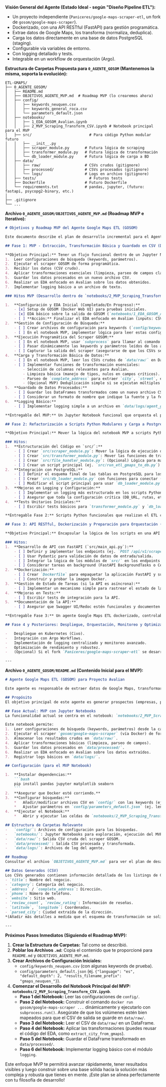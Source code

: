 **Visión General del Agente (Estado Ideal - según "Diseño Pipeline ETL"):**

*   Un proyecto independiente (`Paniceres/google-maps-scraper-etl`, un fork de `gosom/google-maps-scraper`).
*   Dockerizado, con una API RESTful (FastAPI) para gestión programática.
*   Extrae datos de Google Maps, los transforma (normaliza, deduplica).
*   Carga los datos directamente en una base de datos PostgreSQL (staging).
*   Configurable vía variables de entorno.
*   Con logging detallado y tests.
*   Integrable en un workflow de orquestación (Argo).

**Estructura de Carpetas Propuesta para `0_AGENTE_GOSOM` (Mantenemos la misma, soporta la evolución):**

```
ETL-GMAPS/
├── 0_AGENTE_GOSOM/
│   ├── README.md
│   ├── OBJETIVOS_AGENTE_MVP.md  # Roadmap MVP (lo crearemos ahora)
│   ├── config/
│   │   ├── keywords_neuquen.csv
│   │   ├── keywords_general_roca.csv
│   │   └── parameters_default.json
│   ├── notebooks/
│   │   ├── 1_EDA_GOSOM_Avalian.ipynb
│   │   ├── 2_MVP_Scraping_Transform_CSV.ipynb # Notebook principal para el MVP
│   ├── src/                          # Para código Python modular futuro
│   │   ├── __init__.py
│   │   ├── scraper_module.py       # Futura lógica de scraping
│   │   ├── transformer_module.py   # Futura lógica de transformación
│   │   └── db_loader_module.py     # Futura lógica de carga a BD
│   ├── data/
│   │   ├── raw/                    # CSVs crudos (gitignore)
│   │   ├── processed/              # CSVs procesados (gitignore)
│   │   └── logs/                   # Logs en archivo (gitignore)
│   ├── tests/                        # Futuros tests
│   ├── Dockerfile                  # Futuro Dockerfile
│   └── requirements.txt            # pandas, jupyter, (futuro: fastapi, psycopg2-binary, etc.)
│
├── .gitignore
└── ...
```

**Archivo `0_AGENTE_GOSOM/OBJETIVOS_AGENTE_MVP.md` (Roadmap MVP e Iterativo):**

```markdown
# Objetivos y Roadmap MVP del Agente Google Maps ETL (GOSOM)

Este documento describe el plan de desarrollo incremental para el Agente Google Maps ETL, comenzando con un Mínimo Producto Viable (MVP) y evolucionando hacia la solución ideal descrita en el "Diseño Pipeline ETL" del proyecto Avalian.

## Fase 1: MVP - Extracción, Transformación Básica y Guardado en CSV (Dentro de Jupyter Notebook)

**Objetivo Principal:** Tener un flujo funcional dentro de un Jupyter Notebook que pueda:
1.  Leer configuraciones de búsqueda (keywords, parámetros).
2.  Ejecutar el scraper GOSOM de forma programática.
3.  Recibir los datos (CSV crudo).
4.  Aplicar transformaciones esenciales (limpieza, parseo de campos clave).
5.  Guardar los datos procesados en un nuevo archivo CSV.
6.  Realizar un EDA enfocado en Avalian sobre los datos obtenidos.
7.  Implementar logging básico a un archivo de texto.

### Hitos MVP (Desarrollo dentro de `notebooks/2_MVP_Scraping_Transform_CSV.ipynb`):

1.  **Configuración y EDA Inicial (Completado/En Progreso):**
    - [x] Setup de GOSOM (Docker Web UI) para pruebas iniciales.
    - [x] EDA básico sobre la salida de GOSOM (`notebooks/1_EDA_GOSOM_Avalian.ipynb`).
    - [ ] **Acción:** Finalizar el EDA enfocado en Avalian (inputs: CSV de GOSOM, outputs: insights y gráficos relevantes para prospectos Avalian).
2.  **Gestión de Configuración de Búsqueda:**
    - [ ] Crear archivos de configuración para keywords (`config/keywords_ciudad.csv`) y parámetros (`config/parameters_default.json`).
    - [ ] En el notebook MVP, implementar lógica para leer estas configuraciones.
3.  **Ejecución Programática del Scraper GOSOM:**
    - [ ] En el notebook MVP, usar `subprocess` para llamar al comando `docker run gosom/google-maps-scraper ...` (o el binario del fork si ya está disponible).
    - [ ] Pasar dinámicamente las keywords y parámetros leídos de los archivos de configuración.
    - [ ] Capturar la salida del scraper (asegurarse de que los CSVs se guarden en `data/raw/`).
4.  **Carga y Transformación Básica de Datos:**
    - [ ] En el notebook MVP, leer los CSVs crudos de `data/raw/` en DataFrames de Pandas.
    - [ ] Implementar funciones de transformación esenciales:
        - Selección de columnas relevantes para Avalian.
        - Limpieza básica (manejo de tipos, nulos en campos críticos).
        - Parseo de `complete_address` para extraer `city`, `street`, etc. (usando la función `extract_city_from_gmaps` ya desarrollada).
        - (Opcional MVP) Deduplicación simple si se ejecutan múltiples búsquedas que podrían solaparse.
5.  **Guardado de Datos Procesados:**
    - [ ] Guardar los DataFrames transformados como un nuevo archivo CSV en `data/processed/`.
    - [ ] Considerar un formato de nombre que indique la fuente y la fecha.
6.  **Logging Básico:**
    - [ ] Implementar logging simple a un archivo en `data/logs/agent_gmaps_mvp.log` usando el módulo `logging` de Python. Registrar inicio/fin de scraping, número de registros, errores básicos.

**Entregable del MVP:** Un Jupyter Notebook funcional que orquesta el proceso E-T-L (a CSV), con configuraciones externas y logging básico. Este notebook sirve como prueba de concepto y base para futuras iteraciones.

## Fase 2: Refactorización a Scripts Python Modulares y Carga a PostgreSQL

**Objetivo Principal:** Mover la lógica del notebook MVP a scripts Python reutilizables y comenzar la integración con la base de datos PostgreSQL de staging.

### Hitos:
1.  **Estructuración del Código en `src/`:**
    - [ ] Crear `src/scraper_module.py`: Mover la lógica de ejecución de GOSOM.
    - [ ] Crear `src/transformer_module.py`: Mover las funciones de transformación.
    - [ ] Crear `src/file_handler_module.py`: (Opcional) Lógica para manejar archivos CSV.
    - [ ] Crear un script principal (ej. `src/run_etl_gmaps_to_db.py`) que orqueste los módulos.
2.  **Integración con PostgreSQL:**
    - [ ] Definir el esquema final de las tablas en PostgreSQL para los datos de G উনিaps (ej. `companies_gmaps`, `contacts_gmaps` o directamente a las tablas `companies` y `contacts` del diseño del pipeline, mapeando los campos).
    - [ ] Crear `src/db_loader_module.py` con funciones para conectar (usando variables de entorno para `DATABASE_URL`) y cargar DataFrames a PostgreSQL (INSERT/UPDATE, manejo de duplicados a nivel de BD).
    - [ ] Modificar el script principal para usar `db_loader_module.py` en lugar de guardar en CSV procesado.
3.  **Mejoras en Logging y Configuración:**
    - [ ] Implementar un logging más estructurado en los scripts Python.
    - [ ] Asegurar que toda la configuración crítica (DB_URL, rutas, etc.) se gestione vía variables de entorno o un archivo de configuración central.
4.  **Tests Unitarios Iniciales:**
    - [ ] Escribir tests básicos para `transformer_module.py` y `db_loader_module.py`.

**Entregable Fase 2:** Scripts Python funcionales que realizan el ETL completo desde Google Maps hasta la base de datos PostgreSQL staging.

## Fase 3: API RESTful, Dockerización y Preparación para Orquestación (Hacia el Estado Ideal)

**Objetivo Principal:** Encapsular la lógica de los scripts en una API RESTful con FastAPI, dockerizar el agente y prepararlo para la integración con Argo, alineándose con el "Diseño Pipeline ETL".

### Hitos:
1.  **Desarrollo de API con FastAPI (`src/main_api.py`):**
    - [ ] Definir y implementar los endpoints (ej. `POST /api/v1/scrape` para iniciar una tarea ETL completa).
    - [ ] Usar Pydantic para validación de datos de entrada/salida.
    - [ ] Integrar la lógica de los módulos de `src/` en los endpoints.
    - [ ] Considerar tareas en background (FastAPI BackgroundTasks o Celery) para operaciones de scraping largas.
2.  **Dockerización:**
    - [ ] Crear `Dockerfile` para empaquetar la aplicación FastAPI y sus dependencias (incluyendo el scraper GOSOM si se integra directamente o se usa un fork compilado).
    - [ ] Construir y probar la imagen Docker.
3.  **Gestión de Estado de Tareas (si la API es asíncrona):**
    - [ ] Implementar un mecanismo simple para rastrear el estado de las tareas de scraping (ej. en memoria, o una tabla simple en la BD).
4.  **Mejoras en Tests:**
    - [ ] Escribir tests de integración para la API.
5.  **Documentación de la API:**
    - [ ] Asegurar que Swagger UI/Redoc estén funcionales y documenten la API.

**Entregable Fase 3:** Un agente Google Maps ETL dockerizado, controlable vía API REST, listo para ser desplegado y orquestado.

## Fase 4 y Posteriores: Despliegue, Orquestación, Monitoreo y Optimización Continua

-   Despliegue en Kubernetes (Civo).
-   Integración con Argo Workflows.
-   Implementación de logging centralizado y monitoreo avanzado.
-   Optimización de rendimiento y robustez.
-   (Opcional) Si el fork `Paniceres/google-maps-scraper-etl` se desarrolla significativamente, integrar esas mejoras (ej. salida directa a Python en lugar de CSV, o carga directa a BD desde el scraper Go si se implementa la funcionalidad de `-writer` para PostgreSQL).

---
```

**Archivo `0_AGENTE_GOSOM/README.md` (Contenido Inicial para el MVP):**

```markdown
# Agente Google Maps ETL (GOSOM) para Proyecto Avalian

Este agente es responsable de extraer datos de Google Maps, transformarlos y prepararlos para su carga en la base de datos de staging del proyecto Avalian. Actualmente, se encuentra en fase de desarrollo MVP utilizando Jupyter Notebooks.

## Propósito
El objetivo principal de este agente es generar prospectos (empresas, profesionales, etc.) a partir de Google Maps para alimentar los equipos de ventas (humanos y de IA) de Avalian.

## Fase Actual: MVP con Jupyter Notebooks
La funcionalidad actual se centra en el notebook: `notebooks/2_MVP_Scraping_Transform_CSV.ipynb`.

Este notebook permite:
1.  Leer configuraciones de búsqueda (keywords, parámetros) desde la carpeta `config/`.
2.  Ejecutar el scraper `gosom/google-maps-scraper` (vía Docker) de forma programática.
3.  Almacenar los resultados crudos en `data/raw/`.
4.  Aplicar transformaciones básicas (limpieza, parseo de campos).
5.  Guardar los datos procesados en `data/processed/`.
6.  Realizar un EDA enfocado en Avalian sobre los datos extraídos.
7.  Registrar logs básicos en `data/logs/`.

## Configuración (para el MVP Notebook)

1.  **Instalar dependencias:**
    ```bash
    pip install pandas jupyter matplotlib seaborn
    ```
2.  **Asegurar que Docker esté corriendo.**
3.  **Configurar búsquedas:**
    *   Añadir/modificar archivos CSV en `config/` con las keywords (ej. `keywords_neuquen.csv`). Una keyword por línea.
    *   Ajustar parámetros en `config/parameters_default.json` (ej. lenguaje, profundidad de búsqueda).
4.  **Ejecutar el Notebook:**
    *   Abrir y ejecutar las celdas de `notebooks/2_MVP_Scraping_Transform_CSV.ipynb`.

## Estructura de Carpetas Relevante
-   `config/`: Archivos de configuración para las búsquedas.
-   `notebooks/`: Jupyter Notebooks para exploración, ejecución del MVP y análisis.
-   `data/raw/`: Salida CSV cruda del scraper GOSOM.
-   `data/processed/`: Salida CSV procesada y transformada.
-   `data/logs/`: Archivos de log del agente.

## Roadmap
Consultar el archivo `OBJETIVOS_AGENTE_MVP.md` para ver el plan de desarrollo detallado y las futuras fases.

## Datos Generados (CSV)
Los CSVs generados contienen información detallada de los listings de Google Maps. Las columnas principales incluyen (pero no se limitan a):
- `title`: Nombre del negocio.
- `category`: Categoría del negocio.
- `address` / `complete_address`: Dirección.
- `phone`: Número de teléfono.
- `website`: Sitio web.
- `review_count`, `review_rating`: Información de reseñas.
- `latitude`, `longitude`: Coordenadas.
- `parsed_city`: Ciudad extraída de la dirección.
*(Añadir más detalles a medida que el esquema de transformación se solidifique)*

---
```

**Próximos Pasos Inmediatos (Siguiendo el Roadmap MVP):**

1.  **Crear la Estructura de Carpetas:** Tal como se describió.
2.  **Poblar los Archivos `.md`:** Copia el contenido que te proporcioné para `README.md` y `OBJETIVOS_AGENTE_MVP.md`.
3.  **Crear Archivos de Configuración Iniciales:**
    *   `config/keywords_neuquen.csv` (con algunas keywords de prueba).
    *   `config/parameters_default.json` (ej. `{"language": "es", "default_depth": 2, "results_filename_prefix": "gmaps_neuquen_"}`).
4.  **Comenzar el Desarrollo del Notebook Principal del MVP: `notebooks/2_MVP_Scraping_Transform_CSV.ipynb`**.
    *   **Paso 1 del Notebook:** Leer las configuraciones de `config/`.
    *   **Paso 2 del Notebook:** Construir el comando `docker run gosom/google-maps-scraper ...` dinámicamente y ejecutarlo con `subprocess.run()`. Asegúrate de que los volúmenes estén bien mapeados para que el CSV de salida se guarde en `data/raw/`.
    *   **Paso 3 del Notebook:** Leer el CSV de `data/raw/` en un DataFrame.
    *   **Paso 4 del Notebook:** Aplicar las transformaciones (puedes reusar el código del EDA, como `extract_city_from_gmaps`).
    *   **Paso 5 del Notebook:** Guardar el DataFrame transformado en `data/processed/`.
    *   **Paso 6 del Notebook:** Implementar logging básico con el módulo `logging`.

Este enfoque MVP te permitirá avanzar rápidamente, tener resultados visibles y luego construir sobre una base sólida hacia la solución más compleja y robusta que tienes en mente. ¡Este plan se alinea perfectamente con tu filosofía de desarrollo!